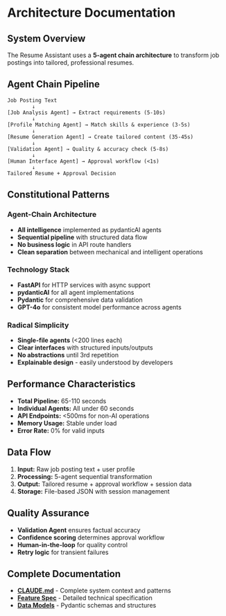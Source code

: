# Architecture Documentation

## System Overview

The Resume Assistant uses a **5-agent chain architecture** to transform job postings into tailored, professional resumes.

## Agent Chain Pipeline

```
Job Posting Text
        ↓
[Job Analysis Agent] → Extract requirements (5-10s)
        ↓
[Profile Matching Agent] → Match skills & experience (3-5s)
        ↓
[Resume Generation Agent] → Create tailored content (35-45s)
        ↓
[Validation Agent] → Quality & accuracy check (5-8s)
        ↓
[Human Interface Agent] → Approval workflow (<1s)
        ↓
Tailored Resume + Approval Decision
```

## Constitutional Patterns

### Agent-Chain Architecture
- **All intelligence** implemented as pydanticAI agents
- **Sequential pipeline** with structured data flow
- **No business logic** in API route handlers
- **Clean separation** between mechanical and intelligent operations

### Technology Stack
- **FastAPI** for HTTP services with async support
- **pydanticAI** for all agent implementations
- **Pydantic** for comprehensive data validation
- **GPT-4o** for consistent model performance across agents

### Radical Simplicity
- **Single-file agents** (<200 lines each)
- **Clear interfaces** with structured inputs/outputs
- **No abstractions** until 3rd repetition
- **Explainable design** - easily understood by developers

## Performance Characteristics

- **Total Pipeline:** 65-110 seconds
- **Individual Agents:** All under 60 seconds
- **API Endpoints:** <500ms for non-AI operations
- **Memory Usage:** Stable under load
- **Error Rate:** 0% for valid inputs

## Data Flow

1. **Input:** Raw job posting text + user profile
2. **Processing:** 5-agent sequential transformation
3. **Output:** Tailored resume + approval workflow + session data
4. **Storage:** File-based JSON with session management

## Quality Assurance

- **Validation Agent** ensures factual accuracy
- **Confidence scoring** determines approval workflow
- **Human-in-the-loop** for quality control
- **Retry logic** for transient failures

## Complete Documentation

- **[CLAUDE.md](../../CLAUDE.md)** - Complete system context and patterns
- **[Feature Spec](../../specs/001-resume-tailoring-feature/spec.md)** - Detailed technical specification
- **[Data Models](../../specs/001-resume-tailoring-feature/data-model.md)** - Pydantic schemas and structures